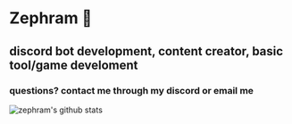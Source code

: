 # Zephram :rocket:
## discord bot development, content creator, basic tool/game develoment
### questions? contact me through my discord or email me
![zephram's github stats](https://github-readme-stats.vercel.app/api?username=zkrnn&theme=radical&show_icons=true)
